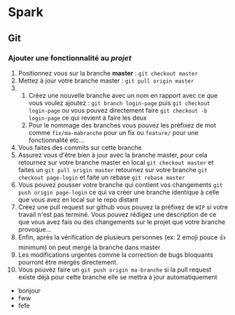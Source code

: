 # Spark
## Git
### Ajouter une fonctionnalité au *projet*
1. Positionnez vous sur la branche **master** : `git checkout master`
2. Mettez à jour votre branche master :
`git pull origin master`
3.  1. Créez une nouvelle branche avec un nom en rapport avec ce que vous voulez ajoutez :
    `git branch login-page` puis `git checkout login-page` ou vous pouvez directement faire `git checkout -b login-page` ce qui revient à faire les deux
    2. Pour le nommage des branches vous pouvez les préfixez de mot comme `fix/ma-mabranche` pour un fix ou `feature/` pour une fonctionnalité etc...
4. Vous faites des commits sur cette branche
5. Assurez vous d'être bien à jour avec la branche master, pour cela retournez sur votre branche master en local `git checkout master` et faites un `git pull origin master` retournez sur votre branche `git checkout page-login` et faite un rebase `git rebase master`
6. Vous pouvez pousser votre branche qui contient vos changements `git push origin page-login` ce qui va créer une branche identique à celle que vous avez en local sur le repo distant
7. Créez une pull request sur github vous pouvez la préfixez de `WIP` si votre travail n'est pas terminé. Vous pouvez rédigez une description de ce que vous avez fais ou des changements sur le projet que votre branche provoque...
8. Enfin, après la vérification de plusieurs personnes (ex: 2 emoji pouce :thumbsup: minimum) on peut mergé la branche dans master
9. Les modifications urgentes comme la correction de bugs bloquants pourront être mergés directement.
10. Vous pouvez faire un `git push origin ma-branche` si la pull request existe déjà pour cette branche elle se mettra à jour automatiquement
* bonjour
* fww
* fefe
